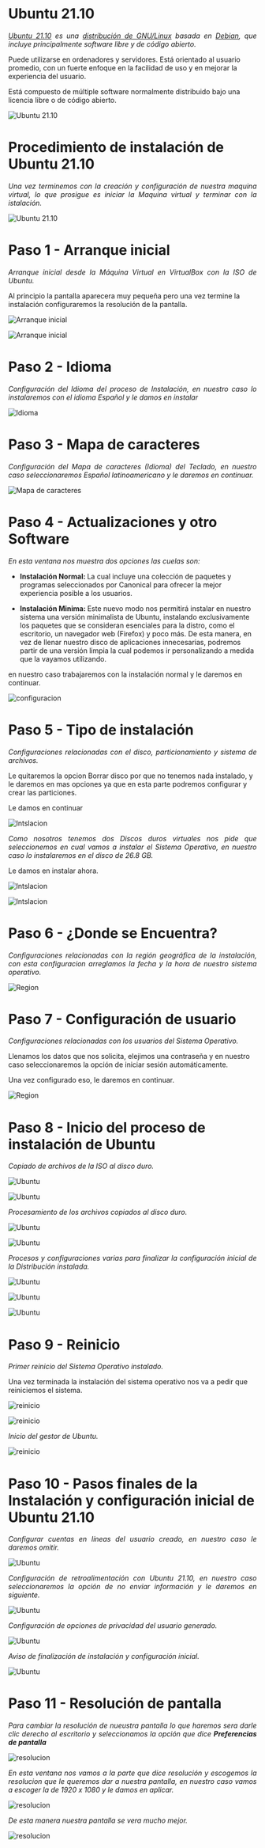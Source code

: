 # <b>Ubuntu 21.10</b>

<cite style="display:block; text-align: justify">[Ubuntu 21.10][1_0] es una [distribución de GNU/Linux][1_1] basada en [Debian][1_2], que incluye principalmente software libre y de código abierto.

Puede utilizarse en ordenadores y servidores. Está orientado al usuario promedio, con un fuerte enfoque en la facilidad de uso y en mejorar la experiencia del usuario. 

Está compuesto de múltiple software normalmente distribuido bajo una licencia libre o de código abierto.</cite>

[1_0]:https://es.wikipedia.org/wiki/Ubuntu

[1_1]:https://es.wikipedia.org/wiki/Distribución_Linux

[1_2]:https://es.wikipedia.org/wiki/Debian_GNU/Linux

![Ubuntu 21.10](img_Ubuntu/img1.png) 

# <b>Procedimiento de instalación de Ubuntu 21.10</b>

<cite style="display:block; text-align: justify">Una vez terminemos con la creación y configuración de nuestra maquina virtual, lo que prosigue es iniciar la Maquina virtual y terminar con la istalación.</cite>

![Ubuntu 21.10](img_Ubuntu/img2.png) 

# <b>Paso 1 - Arranque inicial </b>

<cite style="display:block; text-align: justify">Arranque inicial desde la Máquina Virtual en VirtualBox con la ISO de Ubuntu.

Al principio la pantalla aparecera muy pequeña pero una vez termine la instalación configuraremos la resolución de la pantalla.</cite>

![Arranque inicial](img_Ubuntu/img3.png) 

![Arranque inicial](img_Ubuntu/img4.png) 

# <b>Paso 2 - Idioma </b>

<cite style="display:block; text-align: justify">Configuración del Idioma del proceso de Instalación, en nuestro caso lo instalaremos con el idioma Español y le damos en instalar</cite>

![Idioma](img_Ubuntu/img5.png)

# <b>Paso 3 - Mapa de caracteres</b>

<cite style="display:block; text-align: justify">Configuración del Mapa de caracteres (Idioma) del Teclado, en nuestro caso seleccionaremos Español latinoamericano y le daremos en continuar.</cite>

![Mapa de caracteres](img_Ubuntu/img6.png)

# <b>Paso 4 - Actualizaciones y otro Software</b>

<cite style="display:block; text-align: justify">En esta ventana nos muestra dos opciones las cuelas son:

* <b>Instalación Normal: </b> La cual incluye una colección de paquetes y programas seleccionados por Canonical para ofrecer la mejor experiencia posible a los usuarios.

* <b>Instalación Minima: </b>Este nuevo modo nos permitirá instalar en nuestro sistema una versión minimalista de Ubuntu, instalando exclusivamente los paquetes que se consideran esenciales para la distro, como el escritorio, un navegador web (Firefox) y poco más. De esta manera, en vez de llenar nuestro disco de aplicaciones innecesarias, podremos partir de una versión limpia la cual podemos ir personalizando a medida que la vayamos utilizando.

en nuestro caso trabajaremos con la instalación normal y le daremos en continuar.
</cite>

![configuracion](img_Ubuntu/img7.png)

# <b>Paso 5 - Tipo de instalación</b>

<cite style="display:block; text-align: justify">Configuraciones relacionadas con el disco, particionamiento y sistema de archivos.

Le quitaremos la opcion Borrar disco por que no tenemos nada instalado, y le daremos en mas opciones ya que en esta parte podremos configurar y crear las particiones.

Le damos en continuar </cite>

![Intslacion](img_Ubuntu/img8.png)

<cite style="display:block; text-align: justify">Como nosotros tenemos dos Discos duros virtuales nos pide que seleccionemos en cual vamos a instalar el Sistema Operativo, en nuestro caso lo instalaremos en el disco de 26.8 GB.

Le damos en instalar ahora.</cite>

![Intslacion](img_Ubuntu/img9.png)

![Intslacion](img_Ubuntu/img10.png)

# <b>Paso 6 - ¿Donde se Encuentra?</b>

<cite style="display:block; text-align: justify">Configuraciones relacionadas con la región geográfica de la instalación, con esta configuracion arreglamos la fecha y la hora de nuestro sistema operativo.</cite>

![Region](img_Ubuntu/img11.png)

# <b>Paso 7 - Configuración de usuario</b>

<cite style="display:block; text-align: justify">Configuraciones relacionadas con los usuarios del Sistema Operativo.

Llenamos los datos que nos solicita, elejimos una contraseña y en nuestro caso seleccionaremos la opción de iniciar sesión automáticamente.

Una vez configurado eso, le daremos en continuar.</cite>

![Region](img_Ubuntu/img12.png)

# <b>Paso 8 - Inicio del proceso de instalación de Ubuntu</b>

<cite style="display:block; text-align: justify">Copiado de archivos de la ISO al disco duro.</cite>

![Ubuntu](img_Ubuntu/img13.png)

![Ubuntu](img_Ubuntu/img14.png)

<cite style="display:block; text-align: justify">Procesamiento de los archivos copiados al disco duro.</cite>

![Ubuntu](img_Ubuntu/img15.png)

![Ubuntu](img_Ubuntu/img16.png)

<cite style="display:block; text-align: justify">Procesos y configuraciones varias para finalizar la configuración inicial de la Distribución instalada.</cite>

![Ubuntu](img_Ubuntu/img17.png)

![Ubuntu](img_Ubuntu/img18.png)

![Ubuntu](img_Ubuntu/img19.png)

# <b>Paso 9 - Reinicio</b>

<cite style="display:block; text-align: justify">Primer reinicio del Sistema Operativo instalado.

Una vez terminada la instalación del sistema operativo nos va a pedir que reiniciemos el sistema.</cite>

![reinicio](img_Ubuntu/img20.png)

![reinicio](img_Ubuntu/img21.png)

<cite style="display:block; text-align: justify">Inicio del gestor de Ubuntu.</cite>

![reinicio](img_Ubuntu/img22.png)

# <b>Paso 10 - Pasos finales de la Instalación y configuración inicial de Ubuntu 21.10</b>

<cite style="display:block; text-align: justify">Configurar cuentas en líneas del usuario creado, en nuestro caso le daremos omitir.</cite>

![Ubuntu](img_Ubuntu/img23.png)

<cite style="display:block; text-align: justify">Configuración de retroalimentación con Ubuntu 21.10, en nuestro caso seleccionaremos la opción de no enviar información y le daremos en siguiente.</cite>

![Ubuntu](img_Ubuntu/img24.png)

<cite style="display:block; text-align: justify">Configuración de opciones de privacidad del usuario generado.</cite>

![Ubuntu](img_Ubuntu/img25.png)

<cite style="display:block; text-align: justify">Aviso de finalización de instalación y configuración inicial.</cite>

![Ubuntu](img_Ubuntu/img26.png)

# <b>Paso 11 - Resolución de pantalla</b>

<cite style="display:block; text-align: justify">Para cambiar la resolución de nueustra pantalla lo que haremos sera darle clic derecho al escritorio y seleccionamos la opción que dice <b>Preferencias de pantalla</b></cite>

![resolucion](img_Ubuntu/img27.png)

<cite style="display:block; text-align: justify">En esta ventana nos vamos a la parte que dice resolución y escogemos la resolucion que le queremos dar a nuestra pantalla, en nuestro caso vamos a escoger la de 1920 x 1080 y le damos en aplicar.</b></cite>

![resolucion](img_Ubuntu/img28.png)

<cite style="display:block; text-align: justify">De esta manera nuestra pantalla se vera mucho mejor.</b></cite>

![resolucion](img_Ubuntu/img29.png)

